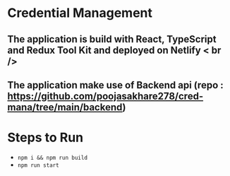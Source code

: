# Credential Management
## The application is build with React, TypeScript and Redux Tool Kit and deployed on Netlify < br />

## The application make use of Backend api (repo : https://github.com/poojasakhare278/cred-mana/tree/main/backend)


# Steps to Run
- `npm i && npm run build`
- `npm run start`
